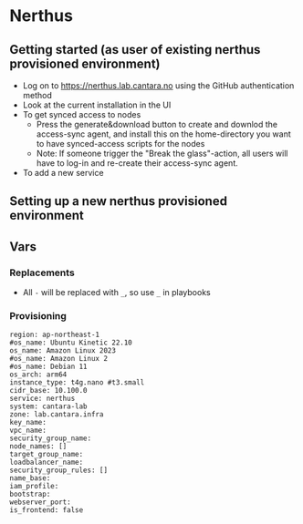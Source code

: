 # Nerthus

## Getting started (as user of existing nerthus provisioned environment)

* Log on to https://nerthus.lab.cantara.no using the GitHub authentication method
* Look at the current installation in the UI
* To get synced access to nodes
  * Press the generate&download button to create and downlod the access-sync agent, and install this on the home-directory you want to have synced-access scripts for the nodes
  * Note:  If someone trigger the "Break the glass"-action, all users will have to log-in and re-create their access-sync agent.
* To add a new service 

## Setting up a new nerthus provisioned environment

## Vars

### Replacements

* All `-` will be replaced with `_`, so use `_` in playbooks

### Provisioning
    region: ap-northeast-1
    #os_name: Ubuntu Kinetic 22.10
    os_name: Amazon Linux 2023
    #os_name: Amazon Linux 2
    #os_name: Debian 11
    os_arch: arm64
    instance_type: t4g.nano #t3.small
    cidr_base: 10.100.0
    service: nerthus
    system: cantara-lab
    zone: lab.cantara.infra
    key_name:
    vpc_name:
    security_group_name:
    node_names: []
    target_group_name:
    loadbalancer_name:
    security_group_rules: []
    name_base:
    iam_profile:
    bootstrap:
    webserver_port:
    is_frontend: false
